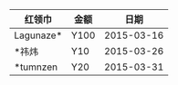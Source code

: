 | 红领巾 | 金额 | 日期 |
| --- | --- | --- |
| Lagunaze*| Y100 | 2015-03-16 |
| *祎炜| Y10 | 2015-03-26 |
| *tumnzen | Y20 | 2015-03-31 |
